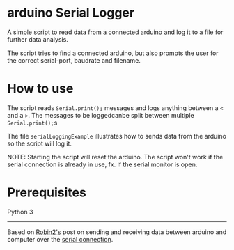 # arduino Serial Logger

A simple script to read data from a connected arduino and log it to a file for further data analysis. 

The script tries to find a connected arduino, but also prompts the user for the correct serial-port, baudrate and filename. 


# How to use

The script reads `Serial.print();` messages and logs anything between a `<` and a `>`. The messages to be loggedcanbe split between multiple `Serial.print();`s

The file `serialLoggingExample` illustrates how to sends data from the arduino so the script will log it. 

NOTE: Starting the script will reset the arduino. The script won't work if the serial connection is already in use, fx. if the serial monitor is open. 


# Prerequisites

Python 3

---

Based on [Robin2's](https://forum.arduino.cc/u/Robin2) post on sending and receiving data between arduino and computer over the [serial connection](https://forum.arduino.cc/t/demo-of-pc-arduino-comms-using-python/219184/5#msg1810764). 
